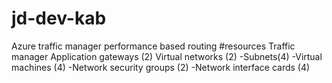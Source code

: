# jd-dev-kab
Azure traffic manager performance based routing
#resources 
Traffic manager
Application gateways (2)
Virtual networks (2)
  -Subnets(4)
  -Virtual machines (4)
  -Network security groups (2)
  -Network interface cards (4)
